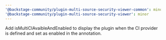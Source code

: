 ```yaml
---
'@backstage-community/plugin-multi-source-security-viewer-common': minor
'@backstage-community/plugin-multi-source-security-viewer': minor
---
```


Add isMultiCIAvaibleAndEnabled to display the plugin when the CI provider is defined and set as enabled in the annotation.

